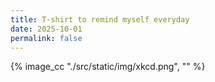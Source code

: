 ```yaml
---
title: T-shirt to remind myself everyday 
date: 2025-10-01
permalink: false
---
```



{% image_cc "./src/static/img/xkcd.png",  "" %}
 
